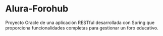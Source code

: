 # Alura-Forohub
Proyecto Oracle de una aplicación RESTful desarrollada con Spring que proporciona funcionalidades completas para gestionar un foro educativo.
